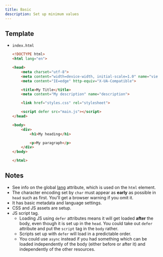 ```yaml
---
title: Basic
description: Set up minimum values
---
```



## Template

- `index.html`
    ```html
    <!DOCTYPE html>
    <html lang="en">

    <head>
        <meta charset="utf-8">
        <meta content="width=device-width, initial-scale=1.0" name="viewport">
        <meta content="IE=edge" http-equiv="X-UA-Compatible">

        <title>My Title</title>
        <meta content="My description" name="description">

        <link href="styles.css" rel="stylesheet">

        <script defer src="main.js"></script>
    </head>

    <body>
        <div>
            <h1>My heading</h1>

            <p>My paragraph</p>
        </div>
    </body>

    </html>
    ```


## Notes

- See info on the global [lang](https://www.w3schools.com/tags/att_lang.asp) attribute, which is used on the `html` element.
- The character encoding set by `char` must appear as **early** as possible in `head` such as first. You'll get a browser warning if you omit it.
- It has basic metadata and language settings.
- CSS and JS assets are setup.
- JS script tag.
    - Loading JS using `defer` attributes means it will get loaded **after** the body, even though it is set up in the `head`. You could take out `defer` attribute and put the `script` tag in the `body` rather.
    - Scripts set up with `defer` will load in a predictable order.
    - You could use `async` instead if you had something which can be loaded independently of the body (either before or after it) and independently of the other resources.
